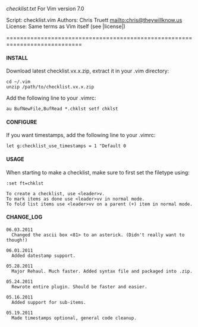 *checklist.txt*	For Vim version 7.0 

Script:   checklist.vim
Authors:  Chris Truett <mailto:chris@theywillknow.us>
License:  Same terms as Vim itself (see |license|)

============================================================================
#### INSTALL
Download latest checklist.vx.x.zip, extract it in your .vim directory:

    cd ~/.vim
    unzip /path/to/checklist.vx.x.zip

Add the following line to your .vimrc:

    au BufNewFile,BufRead *.chklst setf chklst 

#### CONFIGURE
If you want timestamps, add the following line to your .vimrc:

    let g:checklist_use_timestamps = 1 "Default 0

#### USAGE
When starting to make a checklist, make sure to first set the filetype using:

    :set ft=chklst

    To create a checklist, use <leader>v.
    To mark items as done use <leader>vv in normal mode.
    To fold list items use <leader>vv on a parent (+) item in normal mode.

#### CHANGE_LOG
    06.03.2011
      Changed the ascii box <81> to an asterick. (Didn't really want to though!)

    06.01.2011
      Added datestamp support. 

    05.28.2011
      Major Rehaul. Much faster. Added syntax file and packaged into .zip.

    05.24.2011
      Rewrote entire plugin. Should be faster and easier.

    05.16.2011
      Added sup­port for sub-items.

    05.19.2011
      Made timestamps optional, general code cleanup.
